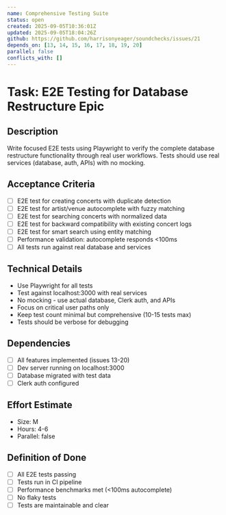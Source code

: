 ```yaml
---
name: Comprehensive Testing Suite
status: open
created: 2025-09-05T10:36:01Z
updated: 2025-09-05T18:04:26Z
github: https://github.com/harrisonyeager/soundchecks/issues/21
depends_on: [13, 14, 15, 16, 17, 18, 19, 20]
parallel: false
conflicts_with: []
---
```


# Task: E2E Testing for Database Restructure Epic

## Description
Write focused E2E tests using Playwright to verify the complete database restructure functionality through real user workflows. Tests should use real services (database, auth, APIs) with no mocking.

## Acceptance Criteria
- [ ] E2E test for creating concerts with duplicate detection
- [ ] E2E test for artist/venue autocomplete with fuzzy matching
- [ ] E2E test for searching concerts with normalized data
- [ ] E2E test for backward compatibility with existing concert logs
- [ ] E2E test for smart search using entity matching
- [ ] Performance validation: autocomplete responds <100ms
- [ ] All tests run against real database and services

## Technical Details
- Use Playwright for all tests
- Test against localhost:3000 with real services
- No mocking - use actual database, Clerk auth, and APIs
- Focus on critical user paths only
- Keep test count minimal but comprehensive (10-15 tests max)
- Tests should be verbose for debugging

## Dependencies
- [ ] All features implemented (issues 13-20)
- [ ] Dev server running on localhost:3000
- [ ] Database migrated with test data
- [ ] Clerk auth configured

## Effort Estimate
- Size: M
- Hours: 4-6
- Parallel: false

## Definition of Done
- [ ] All E2E tests passing
- [ ] Tests run in CI pipeline
- [ ] Performance benchmarks met (<100ms autocomplete)
- [ ] No flaky tests
- [ ] Tests are maintainable and clear
